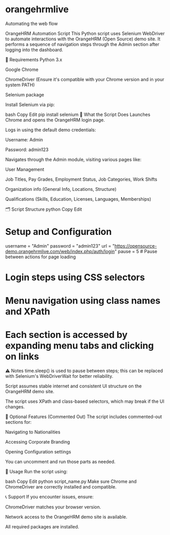 # orangehrmlive
Automating the web flow

OrangeHRM Automation Script
This Python script uses Selenium WebDriver to automate interactions with the OrangeHRM (Open Source) demo site. It performs a sequence of navigation steps through the Admin section after logging into the dashboard.

🧰 Requirements
Python 3.x

Google Chrome

ChromeDriver (Ensure it's compatible with your Chrome version and in your system PATH)

Selenium package

Install Selenium via pip:

bash
Copy
Edit
pip install selenium
🚀 What the Script Does
Launches Chrome and opens the OrangeHRM login page.

Logs in using the default demo credentials:

Username: Admin

Password: admin123

Navigates through the Admin module, visiting various pages like:

User Management

Job Titles, Pay Grades, Employment Status, Job Categories, Work Shifts

Organization info (General Info, Locations, Structure)

Qualifications (Skills, Education, Licenses, Languages, Memberships)

🗂️ Script Structure
python
Copy
Edit
# Setup and Configuration
username = "Admin"
password = "admin123"
url = "https://opensource-demo.orangehrmlive.com/web/index.php/auth/login"
pause = 5  # Pause between actions for page loading

# Login steps using CSS selectors

# Menu navigation using class names and XPath
# Each section is accessed by expanding menu tabs and clicking on links
⚠️ Notes
time.sleep() is used to pause between steps; this can be replaced with Selenium's WebDriverWait for better reliability.

Script assumes stable internet and consistent UI structure on the OrangeHRM demo site.

The script uses XPath and class-based selectors, which may break if the UI changes.

📌 Optional Features (Commented Out)
The script includes commented-out sections for:

Navigating to Nationalities

Accessing Corporate Branding

Opening Configuration settings

You can uncomment and run those parts as needed.

🧪 Usage
Run the script using:

bash
Copy
Edit
python script_name.py
Make sure Chrome and ChromeDriver are correctly installed and compatible.

📞 Support
If you encounter issues, ensure:

ChromeDriver matches your browser version.

Network access to the OrangeHRM demo site is available.

All required packages are installed.